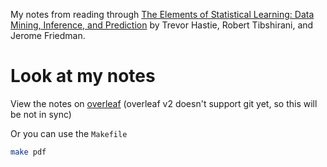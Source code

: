 My notes from reading through
[The Elements of Statistical Learning: Data Mining, Inference, and Prediction][1]
by Trevor Hastie, Robert Tibshirani, and Jerome Friedman.

# Look at my notes

View the notes on [overleaf][2] (overleaf v2 doesn't support git yet, so this will be not in sync)

Or you can use the `Makefile`

```bash
make pdf
```

[1]: https://web.stanford.edu/~hastie/ElemStatLearn/
[2]: https://www.overleaf.com/read/ypsszwdxrdxv
